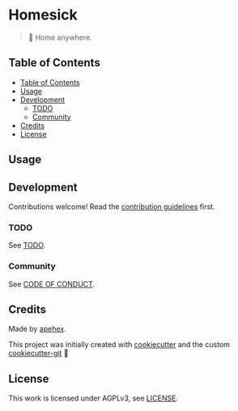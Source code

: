 # Homesick

> :house_with_garden: Home anywhere.

## Table of Contents

- [Table of Contents](#table-of-contents)
- [Usage](#usage)
- [Development](#development)
  - [TODO](#todo)
  - [Community](#community)
- [Credits](#credits)
- [License](#license)


## Usage

## Development

Contributions welcome! Read the [contribution guidelines](CONTRIBUTING.md) first.

### TODO

See [TODO](TODO.md).

### Community

See [CODE OF CONDUCT](CODE_OF_CONDUCT.md).

## Credits

Made by [apehex](https://github.com/apehex).

This project was initially created with [cookiecutter][cookiecutter] and the custom [cookiecutter-git][cookiecutter-git] :cookie:

## License

This work is licensed under AGPLv3, see [LICENSE](LICENSE).

[cookiecutter]: https://github.com/audreyr/cookiecutter
[cookiecutter-git]: https://github.com/apehex/cookiecutter-git
